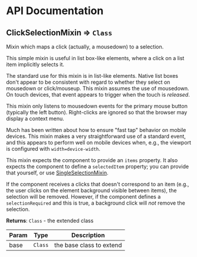# API Documentation
<a name="module_ClickSelectionMixin"></a>

## ClickSelectionMixin ⇒ <code>Class</code>
Mixin which maps a click (actually, a mousedown) to a selection.

This simple mixin is useful in list box-like elements, where a click on a
list item implicitly selects it.

The standard use for this mixin is in list-like elements. Native list
boxes don't appear to be consistent with regard to whether they select
on mousedown or click/mouseup. This mixin assumes the use of mousedown.
On touch devices, that event appears to trigger when the touch is *released*.

This mixin only listens to mousedown events for the primary mouse button
(typically the left button). Right-clicks are ignored so that the browser
may display a context menu.

Much has been written about how to ensure "fast tap" behavior on mobile
devices. This mixin makes a very straightforward use of a standard event, and
this appears to perform well on mobile devices when, e.g., the viewport is
configured with `width=device-width`.

This mixin expects the component to provide an `items` property. It also
expects the component to define a `selectedItem` property; you can provide
that yourself, or use [SingleSelectionMixin](SingleSelectionMixin.md).

If the component receives a clicks that doesn't correspond to an item (e.g.,
the user clicks on the element background visible between items), the
selection will be removed. However, if the component defines a
`selectionRequired` and this is true, a background click will *not* remove
the selection.

**Returns**: <code>Class</code> - the extended class  

| Param | Type | Description |
| --- | --- | --- |
| base | <code>Class</code> | the base class to extend |


